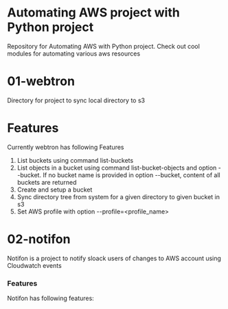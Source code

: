 # Automating AWS project with Python project
Repository for Automating AWS with Python project. Check out cool modules for automating various aws resources


# 01-webtron
Directory for project to sync local directory to s3

# Features
Currently webtron has following Features
1) List buckets using command list-buckets
2) List objects in a bucket using command list-bucket-objects and option --bucket. If no bucket name is provided in option --bucket, content of all buckets are returned
3) Create and setup a bucket
4) Sync directory tree from system for a given directory to given bucket in s3
5) Set AWS profile with option --profile=<profile_name>


# 02-notifon
Notifon is a project to notify sloack users of changes to AWS account using Cloudwatch events

### Features
Notifon has following features:
